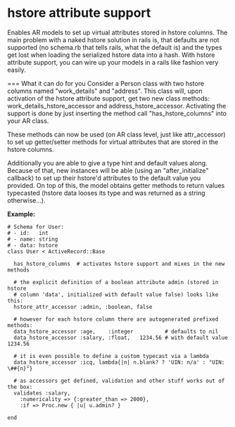 hstore attribute support
========================

Enables AR models to set up virtual attributes stored in hstore columns.
The main problem with a naked hstore solution in rails is, that defaults
are not supported (no schema.rb that tells rails, what the default is) and the
types get lost when loading the serialized hstore data into a hash.
With hstore attribute support, you can wire up your models in a rails like
fashion very easily.

=== What it can do for you
Consider a Person class with two hstore columns named "work_details" and
"address". This class will, upon activation of the hstore attribute support, get
two new class methods: work_details_hstore_accessor and address_hstore_accessor.
Activating the support is done by just inserting the method call
"has_hstore_columns" into your AR class.

These methods can now be used (on AR class level, just like attr_accessor) to
set up getter/setter methods for virtual attributes that are stored in the
hstore columns.

Additionally you are able to give a type hint and default values along.
Because of that, new instances will be able (using an "after_initialize"
callback) to set up their hstore'd attributes to the default value you provided.
On top of this, the model obtains getter methods to return values typecasted
(hstore data looses its type and was returned as a string otherwise...).

**Example:**

    # Schema for User:
    # - id:   int
    # - name: string
    # - data: hstore
    class User < ActiveRecord::Base

      has_hstore_columns  # activates hstore support and mixes in the new methods

      # the explicit definition of a boolean attribute admin (stored in hstore
      # column 'data', initialized with default value false) looks like this:
      hstore_attr_accessor :admin, :boolean, false

      # however for each hstore column there are autogenerated prefixed methods:
      data_hstore_accessor :age,    :integer          # defaults to nil
      data_hstore_accessor :salary, :float,   1234.56 # with default value 1234.56

      # it is even possible to define a custom typecast via a lambda
      data_hstore_accessor :icq, lambda{|n| n.blank? ? 'UIN: n/a' : "UIN: \##{n}"}

      # as accessors get defined, validation and other stuff works out of the box:
      validates :salary,
        :numericality => {:greater_than => 2000},
        :if => Proc.new { |u| u.admin? }

    end
